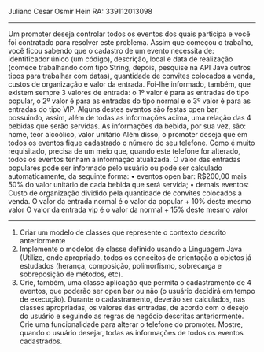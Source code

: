 
Juliano Cesar Osmir Hein RA: 339112013098
 
---------------------------------------------
Um promoter deseja controlar todos os eventos dos quais participa e você foi contratado
para resolver este problema.
Assim que começou o trabalho, você ficou sabendo que o cadastro de um evento
necessita de: identificador único (um código), descrição, local e data de realização
(comece trabalhando com tipo String, depois, pesquise na API Java outros tipos para
trabalhar com datas), quantidade de convites colocados a venda, custos de organização e
valor da entrada.
Foi-lhe informado, também, que existem sempre 3 valores de entrada: o 1º valor é para
as entradas do tipo popular, o 2º valor é para as entradas do tipo normal e o 3º valor é
para as entradas do tipo VIP.
Alguns destes eventos são festas open bar, possuindo, assim, além de todas as
informações acima, uma relação das 4 bebidas que serão servidas. As informações da
bebida, por sua vez, são: nome, teor alcoólico, valor unitário
Além disso, o promoter deseja que em todos os eventos fique cadastrado o número do
seu telefone. Como é muito requisitado, precisa de um meio que, quando este telefone
for alterado, todos os eventos tenham a informação atualizada.
O valor das entradas populares pode ser informado pelo usuário ou pode ser calculado
automaticamente, da seguinte forma:
• eventos open bar: R$200,00 mais 50% do valor unitário de cada bebida que será
servida;
• demais eventos: Custo de organização dividido pela quantidade de convites
colocados a venda.
O valor da entrada normal é o valor da popular + 10% deste mesmo valor
O valor da entrada vip é o valor da normal + 15% deste mesmo valor
______________________________________________________________________
1) Criar um modelo de classes que represente o contexto descrito anteriormente
2) Implemente o modelos de classe definido usando a Linguagem Java (Utilize, onde
apropriado, todos os conceitos de orientação a objetos já estudados (herança,
composição, polimorfismo, sobrecarga e sobreposição de métodos, etc).
3) Crie, também, uma classe aplicação que permita o cadastramento de 4 eventos, que
poderão ser open bar ou não (o usuário decidirá em tempo de execução).
Durante o cadastramento, deverão ser calculados, nas classes apropriadas, os valores das
entradas, de acordo com o desejo do usuário e seguindo as regras de negócio descritas
anteriormente.
Crie uma funcionalidade para alterar o telefone do promoter.
Mostre, quando o usuário desejar, todas as informações de todos os eventos cadastrados.
